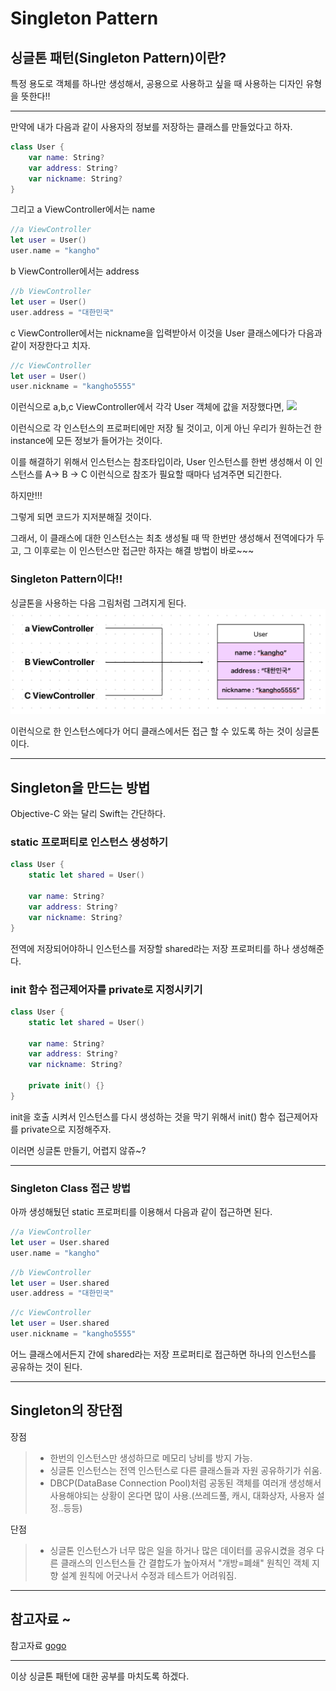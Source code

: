 # Singleton Pattern
## 싱글톤 패턴(Singleton Pattern)이란?
특정 용도로 객체를 하나만 생성해서, 공용으로 사용하고 싶을 때 사용하는 디자인 유형을 뜻한다!!
___
만약에 내가 다음과 같이 사용자의 정보를 저장하는 클래스를 만들었다고 하자.
```swift
class User {
    var name: String?
    var address: String?
    var nickname: String?
}
```
그리고 a ViewController에서는 name
```swift
//a ViewController
let user = User()
user.name = "kangho"
```
b ViewController에서는 address
```swift
//b ViewController
let user = User()
user.address = "대한민국"
```
c ViewController에서는 nickname을 입력받아서
이것을 User 클래스에다가 다음과 같이 저장한다고 치자.
```swift
//c ViewController
let user = User()
user.nickname = "kangho5555"
```
이런식으로 a,b,c ViewController에서 각각 User 객체에 값을 저장했다면,
![](Signleton%20Pattern1.png)

이런식으로 각 인스턴스의 프로퍼티에만 저장 될 것이고, 이게 아닌 우리가 원하는건 한 instance에 모든 정보가 들어가는 것이다.

이를 해결하기 위해서 인스턴스는 참조타입이라, User 인스턴스를 한번 생성해서 이 인스턴스를 A-> B -> C 이런식으로 참조가 필요할 때마다 넘겨주면 되긴한다.

하지만!!!

그렇게 되면 코드가 지저분해질 것이다.

그래서, 이 클래스에 대한 인스턴스는 최초 생성될 때 딱 한번만 생성해서 전역에다가 두고, 그 이후로는 이 인스턴스만 접근만 하자는 해결 방법이 바로~~~

### Singleton Pattern이다!!

싱글톤을 사용하는 다음 그림처럼 그려지게 된다.
![](Singleton%20Pattern2.png)

이런식으로 한 인스턴스에다가 어디 클래스에서든 접근 할 수 있도록 하는 것이 싱글톤이다.
___
## Singleton을 만드는 방법
Objective-C 와는 달리 Swift는 간단하다.

### static 프로퍼티로 인스턴스 생성하기
```swift
class User {
    static let shared = User()

    var name: String?
    var address: String?
    var nickname: String?
}
```
전역에 저장되어야하니 인스턴스를 저장할 shared라는 저장 프로퍼티를 하나 생성해준다.
### init 함수 접근제어자를 private로 지정시키기
```swift
class User {
    static let shared = User()

    var name: String?
    var address: String?
    var nickname: String?

    private init() {}
}
```
init을 호출 시켜서 인스턴스를 다시 생성하는 것을 막기 위해서 init() 함수 접근제어자를 private으로 지정해주자.

이러면 싱글톤 만들기, 어렵지 않쥬~?
___
### Singleton Class 접근 방법
아까 생성해뒀던 static 프로퍼티를 이용해서 다음과 같이 접근하면 된다.
```swift
//a ViewController
let user = User.shared
user.name = "kangho"
```
```swift
//b ViewController
let user = User.shared
user.address = "대한민국"
```
```swift
//c ViewController
let user = User.shared
user.nickname = "kangho5555"
```
어느 클래스에서든지 간에 shared라는 저장 프로퍼티로 접근하면 하나의 인스턴스를 공유하는 것이 된다.
___
## Singleton의 장단점

장점
> * 한번의 인스턴스만 생성하므로 메모리 낭비를 방지 가능.
> * 싱글톤 인스턴스는 전역 인스턴스로 다른 클래스들과 자원 공유하기가 쉬움.
> * DBCP(DataBase Connection Pool)처럼 공동된 객체를 여러개 생성해서 사용해야되는 상황이 온다면 많이 사용.(쓰레드풀, 캐시, 대화상자, 사용자 설정..등등)

단점
> * 싱글톤 인스턴스가 너무 많은 일을 하거나 많은 데이터를 공유시켰을 경우 다른 클래스의 인스턴스들 간 결합도가 높아져서 "개방=폐쇄" 원칙인 객체 지향 설계 원칙에 어긋나서 수정과 테스트가 어려워짐.

___
## 참고자료 ~
참고자료 [gogo](jeong-pro.tistory.com/86)
___
이상 싱글톤 패턴에 대한 공부를 마치도록 하겠다.